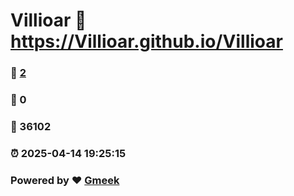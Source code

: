 # Villioar :link: https://Villioar.github.io/Villioar 
### :page_facing_up: [2](https://Villioar.github.io/Villioar/tag.html) 
### :speech_balloon: 0 
### :hibiscus: 36102 
### :alarm_clock: 2025-04-14 19:25:15 
### Powered by :heart: [Gmeek](https://github.com/Meekdai/Gmeek)
